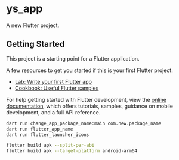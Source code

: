 # ys_app

A new Flutter project.

## Getting Started

This project is a starting point for a Flutter application.

A few resources to get you started if this is your first Flutter project:

- [Lab: Write your first Flutter app](https://docs.flutter.dev/get-started/codelab)
- [Cookbook: Useful Flutter samples](https://docs.flutter.dev/cookbook)

For help getting started with Flutter development, view the
[online documentation](https://docs.flutter.dev/), which offers tutorials,
samples, guidance on mobile development, and a full API reference.

```bash
dart run change_app_package_name:main com.new.package_name
dart run flutter_app_name
dart run flutter_launcher_icons

flutter build apk --split-per-abi
flutter build apk --target-platform android-arm64
```
